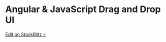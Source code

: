 # Angular & JavaScript Drag and Drop UI

[Edit on StackBlitz ⚡️](https://stackblitz.com/edit/drag-and-drop-javascript)
